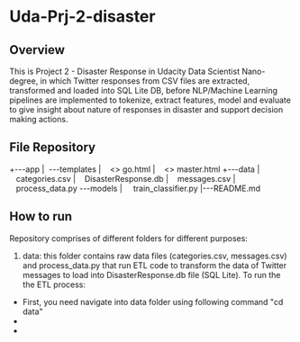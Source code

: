 # Uda-Prj-2-disaster
## Overview
This is Project 2 - Disaster Response in Udacity Data Scientist Nano-degree, in which Twitter responses from CSV files are extracted, transformed and loaded into SQL Lite DB, before NLP/Machine Learning pipelines are implemented to tokenize, extract features, model and evaluate to give insight about nature of responses in disaster and support decision making actions.
## File Repository
+---app
|  \---templates
|          <> go.html
|          <> master.html
+---data
|          categories.csv
|          DisasterResponse.db
|          messages.csv
|          process_data.py
\---models
|          train_classifier.py
|---README.md

## How to run
Repository comprises of different folders for different purposes:
1. data: this folder contains raw data files (categories.csv, messages.csv) and process_data.py that run ETL code to transform the data of Twitter messages to load into DisasterResponse.db file (SQL Lite).
To run the the ETL process:
- First, you need navigate into data folder using following command
"cd data"
- 
- 
